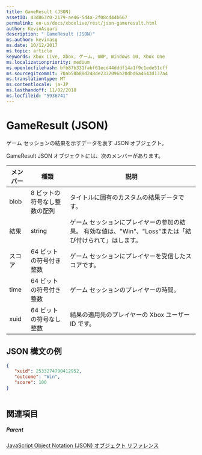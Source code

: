 ```yaml
---
title: GameResult (JSON)
assetID: 43d863c0-2179-ae46-5d4a-2f08cd44b667
permalink: en-us/docs/xboxlive/rest/json-gameresult.html
author: KevinAsgari
description: " GameResult (JSON)"
ms.author: kevinasg
ms.date: 10/12/2017
ms.topic: article
keywords: Xbox Live, Xbox, ゲーム, UWP, Windows 10, Xbox One
ms.localizationpriority: medium
ms.openlocfilehash: bfb87b331fabf61ecd44dddf14a1f9c1ede51cff
ms.sourcegitcommit: 70ab58b88d248de2332096b20dbd6a4643d137a4
ms.translationtype: MT
ms.contentlocale: ja-JP
ms.lasthandoff: 11/02/2018
ms.locfileid: "5936741"
---
```

# <a name="gameresult-json"></a>GameResult (JSON)
ゲーム セッションの結果を示すデータを表す JSON オブジェクト。 
<a id="ID4EN"></a>

  
 
GameResult JSON オブジェクトには、次のメンバーがあります。
 
| メンバー| 種類| 説明| 
| --- | --- | --- | 
| blob| 8 ビットの符号なし整数の配列| タイトルに固有のカスタムの結果データです。| 
| 結果| string| ゲーム セッションにプレイヤーの参加の結果。 有効な値は、"Win"、"Loss"または「結び付けられて」はします。 | 
| スコア| 64 ビットの符号付き整数| ゲーム セッションにプレイヤーを受信したスコアです。| 
| time| 64 ビットの符号付き整数| ゲーム セッションのプレイヤーの時間。| 
| xuid| 64 ビットの符号なし整数| 結果の適用先のプレイヤーの Xbox ユーザー ID です。| 
  
<a id="ID4EPC"></a>

 
## <a name="sample-json-syntax"></a>JSON 構文の例
 

```json
{
   "xuid": 2533274790412952,
   "outcome": "Win",
   "score": 100
}
    
```

  
<a id="ID4EYC"></a>

 
## <a name="see-also"></a>関連項目
 
<a id="ID4E1C"></a>

 
##### <a name="parent"></a>Parent 

[JavaScript Object Notation (JSON) オブジェクト リファレンス](atoc-xboxlivews-reference-json.md)

   